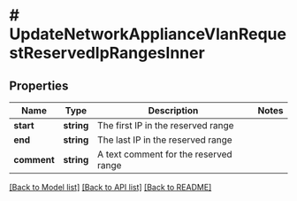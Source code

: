 # # UpdateNetworkApplianceVlanRequestReservedIpRangesInner

## Properties

Name | Type | Description | Notes
------------ | ------------- | ------------- | -------------
**start** | **string** | The first IP in the reserved range |
**end** | **string** | The last IP in the reserved range |
**comment** | **string** | A text comment for the reserved range |

[[Back to Model list]](../../README.md#models) [[Back to API list]](../../README.md#endpoints) [[Back to README]](../../README.md)
